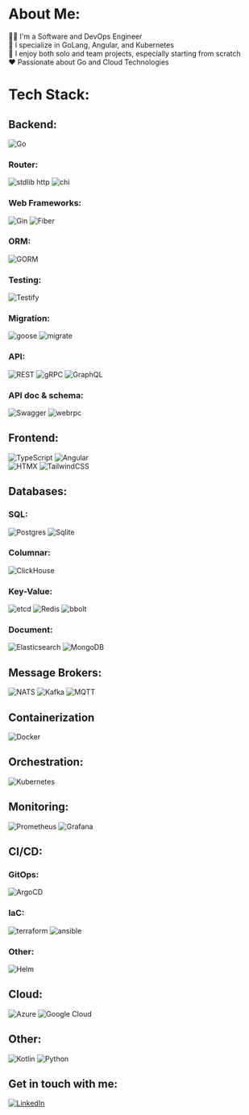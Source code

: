 # About Me:
👨‍💻 I'm a Software and DevOps Engineer  
🔧 I specialize in GoLang, Angular, and Kubernetes  
🌟 I enjoy both solo and team projects, especially starting from scratch  
❤️ Passionate about Go and Cloud Technologies

# Tech Stack:

## Backend:
![Go](https://img.shields.io/badge/Go-%2300ADD8.svg?style=for-the-badge&logo=go&logoColor=white)

### Router:
![stdlib http](https://img.shields.io/badge/stdlib%20http-%2300ADD8.svg?style=for-the-badge&logo=go&logoColor=white)
![chi](https://img.shields.io/badge/chi-%2300ADD8.svg?style=for-the-badge&logo=go&logoColor=white)

### Web Frameworks:
![Gin](https://img.shields.io/badge/Gin-%2300ADD8.svg?style=for-the-badge&logo=go&logoColor=white)
![Fiber](https://img.shields.io/badge/Fiber-%2300ADD8.svg?style=for-the-badge&logo=go&logoColor=white)

### ORM:
![GORM](https://img.shields.io/badge/GORM-%2300ADD8.svg?style=for-the-badge&logo=go&logoColor=white)

### Testing:
![Testify](https://img.shields.io/badge/testify-%2300ADD8.svg?style=for-the-badge&logo=go&logoColor=white)

### Migration:
![goose](https://img.shields.io/badge/goose-%2300ADD8.svg?style=for-the-badge&logo=go&logoColor=white)
![migrate](https://img.shields.io/badge/migrate-%2300ADD8.svg?style=for-the-badge&logo=go&logoColor=white)

### API:
![REST](https://img.shields.io/badge/REST-%23000000.svg?style=for-the-badge&logo=rest&logoColor=white)
![gRPC](https://img.shields.io/badge/GRPC-%23244B5A.svg?style=for-the-badge&logo=grpc&logoColor=white)
![GraphQL](https://img.shields.io/badge/GraphQL-%23E10098.svg?style=for-the-badge&logo=graphql&logoColor=white)

### API doc & schema:
![Swagger](https://img.shields.io/badge/-Swagger-%23Clojure?style=for-the-badge&logo=swagger&logoColor=white)
![webrpc](https://img.shields.io/badge/-webrpc-%23Clojure?style=for-the-badge&logo=webrpc&logoColor=white)

## Frontend:
![TypeScript](https://img.shields.io/badge/typescript-%23007ACC.svg?style=for-the-badge&logo=typescript&logoColor=white)
![Angular](https://img.shields.io/badge/angular-%23DD0031.svg?style=for-the-badge&logo=angular&logoColor=white) <br> 
![HTMX](https://img.shields.io/badge/htmx-%235271FF.svg?style=for-the-badge&logo=htmx&logoColor=white)
![TailwindCSS](https://img.shields.io/badge/tailwindcss-%2338B2AC.svg?style=for-the-badge&logo=tailwind-css&logoColor=white)

## Databases:

### SQL:
![Postgres](https://img.shields.io/badge/postgres-%23316192.svg?style=for-the-badge&logo=postgresql&logoColor=white)
![Sqlite](https://img.shields.io/badge/Sqlite-%2308435D.svg?style=for-the-badge&logo=sqlite&logoColor=white)

### Columnar:
![ClickHouse](https://img.shields.io/badge/ClickHouse-080808?style=for-the-badge&logo=clickhouse&logoColor=white)

### Key-Value:
![etcd](https://img.shields.io/badge/etcd-%2347A1DB.svg?style=for-the-badge&logo=etcd&logoColor=white)
![Redis](https://img.shields.io/badge/redis-%23DD0031.svg?style=for-the-badge&logo=redis&logoColor=white)
![bbolt](https://img.shields.io/badge/bbolt-%2347A1DB.svg?style=for-the-badge&logo=bbolt&logoColor=white)

### Document:
![Elasticsearch](https://img.shields.io/badge/Elasticsearch-%233A3D47.svg?style=for-the-badge&logo=elasticsearch&logoColor=white) 
![MongoDB](https://img.shields.io/badge/MongoDB-%234ea94b.svg?style=for-the-badge&logo=mongodb&logoColor=white)

## Message Brokers:
![NATS](https://img.shields.io/badge/NATS-2EADE2?style=for-the-badge&logo=nats&logoColor=white)
![Kafka](https://img.shields.io/badge/Apache%20Kafka-231F20?style=for-the-badge&logo=apache-kafka&logoColor=white) 
![MQTT](https://img.shields.io/badge/MQTT-6B086B?style=for-the-badge&logo=MQTT&logoColor=white)

## Containerization
![Docker](https://img.shields.io/badge/docker-%230db7ed.svg?style=for-the-badge&logo=docker&logoColor=white)

## Orchestration:
![Kubernetes](https://img.shields.io/badge/kubernetes-%23326ce5.svg?style=for-the-badge&logo=kubernetes&logoColor=white)

## Monitoring:
![Prometheus](https://img.shields.io/badge/Prometheus-%23E6522C.svg?style=for-the-badge&logo=Prometheus&logoColor=white)
![Grafana](https://img.shields.io/badge/Grafana-%23F79920.svg?style=for-the-badge&logo=Grafana&logoColor=white) <br>

## CI/CD:

### GitOps:
![ArgoCD](https://img.shields.io/badge/ArgoCD-%23EE6D49.svg?style=for-the-badge&logo=argo&logoColor=white)

### IaC:
![terraform](https://img.shields.io/badge/terraform-%235835CC.svg?style=for-the-badge&logo=terraform&logoColor=white)
![ansible](https://img.shields.io/badge/ansible-%231A1918.svg?style=for-the-badge&logo=ansible&logoColor=white)

### Other:
![Helm](https://img.shields.io/badge/helm-%230F1689.svg?style=for-the-badge&logo=helm&logoColor=white)

## Cloud:
![Azure](https://img.shields.io/badge/Azure-%230072C6.svg?style=for-the-badge&logo=azure-devops&logoColor=white)
![Google Cloud](https://img.shields.io/badge/Google_Cloud-%234285F4.svg?style=for-the-badge&logo=google-cloud&logoColor=white) <br>

## Other:
![Kotlin](https://img.shields.io/badge/kotlin-%23AB34EF.svg?style=for-the-badge&logo=kotlin&logoColor=white)
![Python](https://img.shields.io/badge/python-3670A0?style=for-the-badge&logo=python&logoColor=ffdd54) <br>

## Get in touch with me:
[![LinkedIn](https://img.shields.io/badge/LinkedIn-%230077B5.svg?logo=linkedin&logoColor=white)](https://linkedin.com/in/-nikita-efimov)